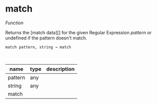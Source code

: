 # match

_Function_

Returns the [match data][] for the given Regular Expression _pattern_ or undefined if the pattern doesn&#x27;t match.

<pre><code>match pattern, string &rarr; match</code></pre>
<br>

| name | type | description |
|------|------|-------------|
|pattern|any||
|string|any||
|match|||


